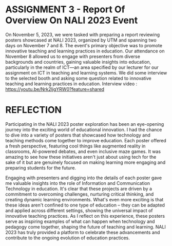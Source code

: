 # ASSIGNMENT 3 - Report Of Overview On NALI 2023 Event
On November 5, 2023, we were tasked with preparing a report reviewing posters showcased
at NALI 2023, organized by UTM and spanning two days on November 7 and 8. The event's
primary objective was to promote innovative teaching and learning practices in education.
Our attendance on November 8 allowed us to engage with presenters from diverse
backgrounds and countries, gaining valuable insights into education, particularly in the realm
of ICT—an area specified by our lecturer for our assignment on ICT in teaching and learning
systems. We did some interview to the selected booth and asking some question related to 
innovative teaching and learning practices in education.
Interview video : https://youtu.be/Nrk2ljgYRW0?feature=shared

# REFLECTION
Participating in the NALI 2023 poster exploration has been an eye-opening journey into the exciting world of educational innovation. I had the chance to dive into a variety of posters that showcased how technology and teaching methods come together to improve education. Each poster offered a fresh perspective, featuring cool things like augmented reality in classrooms, AI-powered debates, and even inclusive maze games. It was amazing to see how these initiatives aren't just about using tech for the sake of it but are genuinely focused on making learning more engaging and preparing students for the future.

Engaging with presenters and digging into the details of each poster gave me valuable insights into the role of Information and Communication Technology in education. It's clear that these projects are driven by a commitment to overcoming challenges, nurturing critical thinking, and creating dynamic learning environments. What's even more exciting is that these ideas aren't confined to one type of education – they can be adapted and applied across different settings, showing the universal impact of innovative teaching practices. As I reflect on this experience, these posters serve as inspiring examples of what can happen when technology and pedagogy come together, shaping the future of teaching and learning. NALI 2023 has truly provided a platform to celebrate these advancements and contribute to the ongoing evolution of education practices.
